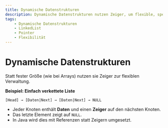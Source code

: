 ```yaml
---
title: Dynamische Datenstrukturen
description: Dynamische Datenstrukturen nutzen Zeiger, um flexible, speicheroptimierte Datenhaltung zu ermöglichen.
tags:
    - Dynamische Datenstrukturen
    - LinkedList
    - Pointer
    - Flexibilität
---
```


# Dynamische Datenstrukturen

Statt fester Größe (wie bei Arrays) nutzen sie Zeiger zur flexiblen Verwaltung.

**Beispiel: Einfach verkettete Liste**
```
[Head] → [Daten|Next] → [Daten|Next] → NULL
```
- Jeder Knoten enthält **Daten** und einen **Zeiger** auf den nächsten Knoten.
- Das letzte Element zeigt auf `NULL`.
- In Java wird dies mit Referenzen statt Zeigern umgesetzt.

